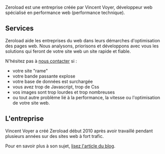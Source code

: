 Zeroload est une entreprise créée par Vincent Voyer,
développeur web spécialisé en performance web (performance technique).

Services
----
Zeroload aide les entreprises du web dans leurs démarches d'optimisation des pages web. Nous analysons, priorisons et
développons avec vous les solutions qui feront de votre site web un site rapide et fiable.

N'hésitez pas à [nous contacter](/contact) si :

* votre site "rame"
* votre bande passante explose
* votre base de données est surchargée
* vous avez trop de Javascript, trop de Css
* vos images sont trop lourdes et trop nombreuses
* ou tout autre problème lié à la performance, la vitesse ou l'optimisation de votre site web.

L'entreprise
----
Vincent Voyer a créé Zeroload début 2010 après avoir travaillé pendant plusieurs années sur des sites web
 à fort trafic.

Pour en savoir plus à son sujet,
[lisez l'article du blog](/blog/vincent%20voyer,%20d%C3%A9veloppeur%20web%20paris/ "développeur web paris").